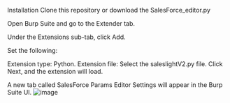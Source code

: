 Installation
Clone this repository or download the SalesForce_editor.py

Open Burp Suite and go to the Extender tab.

Under the Extensions sub-tab, click Add.

Set the following:

Extension type: Python.
Extension file: Select the saleslightV2.py file.
Click Next, and the extension will load.

A new tab called SalesForce Params Editor Settings will appear in the Burp Suite UI.
![image](https://github.com/user-attachments/assets/5d689276-d42c-4094-ac4c-687cb398c997)

